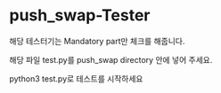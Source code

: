 # push_swap-Tester

해당 테스터기는 Mandatory part만 체크를 해줍니다.

해당 파일 test.py를 push_swap directory 안에 넣어 주세요.

python3 test.py로 테스트를 시작하세요